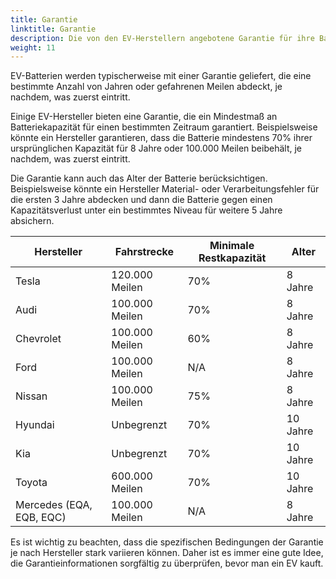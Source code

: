 ```yaml
---
title: Garantie
linktitle: Garantie
description: Die von den EV-Herstellern angebotene Garantie für ihre Batterien kann je nach Hersteller und spezifischem Modell des Fahrzeugs variieren.
weight: 11
---
```

<!-- markdownlint-disable MD033 -->

EV-Batterien werden typischerweise mit einer Garantie geliefert, die eine bestimmte Anzahl von Jahren oder gefahrenen Meilen abdeckt, je nachdem, was zuerst eintritt.

Einige EV-Hersteller bieten eine Garantie, die ein Mindestmaß an Batteriekapazität für einen bestimmten Zeitraum garantiert. Beispielsweise könnte ein Hersteller garantieren, dass die Batterie mindestens 70% ihrer ursprünglichen Kapazität für 8 Jahre oder 100.000 Meilen beibehält, je nachdem, was zuerst eintritt.

Die Garantie kann auch das Alter der Batterie berücksichtigen. Beispielsweise könnte ein Hersteller Material- oder Verarbeitungsfehler für die ersten 3 Jahre abdecken und dann die Batterie gegen einen Kapazitätsverlust unter ein bestimmtes Niveau für weitere 5 Jahre absichern.

<table class="table table-striped border">
<thead>
<tr>
    <th>Hersteller</th>
    <th>Fahrstrecke</th>
    <th>Minimale Restkapazität</th>
    <th>Alter</th>
</tr>
</thead>
<tbody>
<tr>
    <td>Tesla</td>
    <td>120.000 Meilen</td>
    <td>70%</td>
    <td>8 Jahre</td>
</tr>
<tr>
    <td>Audi</td>
    <td>100.000 Meilen</td>
    <td>70%</td>
    <td>8 Jahre</td>
</tr>
<tr>
    <td>Chevrolet</td>
    <td>100.000 Meilen</td>
    <td>60%</td>
    <td>8 Jahre</td>
</tr>
<tr>
    <td>Ford</td>
    <td>100.000 Meilen</td>
    <td>N/A</td>
    <td>8 Jahre</td>
</tr>
<tr>
    <td>Nissan</td>
    <td>100.000 Meilen</td>
    <td>75%</td>
    <td>8 Jahre</td>
</tr>
<tr>
    <td>Hyundai</td>
    <td>Unbegrenzt</td>
    <td>70%</td>
    <td>10 Jahre</td>
</tr>
<tr>
    <td>Kia</td>
    <td>Unbegrenzt</td>
    <td>70%</td>
    <td>10 Jahre</td>
</tr>
<tr>
    <td>Toyota</td>
    <td>600.000 Meilen</td>
    <td>70%</td>
    <td>10 Jahre</td>
</tr>
<tr>
    <td>Mercedes (EQA, EQB, EQC)</td>
    <td>100.000 Meilen</td>
    <td>N/A</td>
    <td>8 Jahre</td>
</tr>
</tbody>
</table>

Es ist wichtig zu beachten, dass die spezifischen Bedingungen der Garantie je nach Hersteller stark variieren können. Daher ist es immer eine gute Idee, die Garantieinformationen sorgfältig zu überprüfen, bevor man ein EV kauft.
